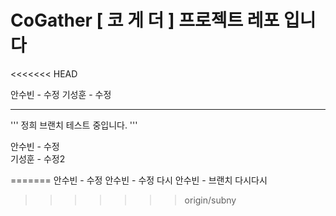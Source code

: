 # CoGather [ 코 게 더 ] 프로젝트 레포 입니다 
<<<<<<< HEAD

안수빈 - 수정
기성훈  - 수정

---
'''
정희 브랜치 테스트 중입니다. 
'''

안수빈 - 수정  
기성훈  - 수정2

=======
안수빈 - 수정
안수빈 - 수정 다시
안수빈 - 브랜치 다시다시
>>>>>>> origin/subny

